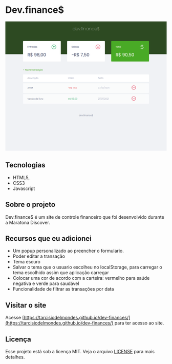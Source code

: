 # Dev.finance$

![Imagem do site Dev.finance](https://raw.githubusercontent.com/tarcisiodelmondes/dev-finances/master/screenshots/main.jpg)

## Tecnologias

- HTML5,
- CSS3
- Javascript

## Sobre o projeto

Dev.finance$ é um site de controle financeiro que foi desenvolvido durante a Maratona Discover.

## Recursos que eu adicionei

- Um popup personalizado ao preencher o formulario.
- Poder editar a transação
- Tema escuro
- Salvar o tema que o usuario escolheu no localStorage, para carregar o tema escolhido
  assim que aplicação carregar
- Colocar uma cor de acordo com a carteira: vermelho para saúde negativa e verde para saudável
- Funcionalidade de filtrar as transações por data

## Visitar o site

Acesse [https://tarcisiodelmondes.github.io/dev-finances/](https://tarcisiodelmondes.github.io/dev-finances/) para ter acesso ao site.

## Licença

Esse projeto está sob a licença MIT. Veja o arquivo [LICENSE](https://github.com/tarcisiodelmondes/dev-finances/blob/master/LICENSE) para mais detalhes.
